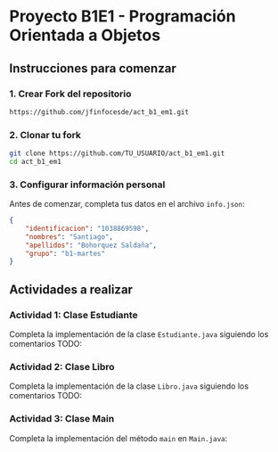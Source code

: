 # Proyecto B1E1 - Programación Orientada a Objetos

## Instrucciones para comenzar

### 1. Crear Fork del repositorio
```bash
https://github.com/jfinfocesde/act_b1_em1.git
```

### 2. Clonar tu fork
```bash
git clone https://github.com/TU_USUARIO/act_b1_em1.git
cd act_b1_em1
```

### 3. Configurar información personal
Antes de comenzar, completa tus datos en el archivo `info.json`:
```json
{
    "identificacion": "1038869598",
    "nombres": "Santiago",
    "apellidos": "Bohorquez Saldaña",
    "grupo": "b1-martes"
}
```
## Actividades a realizar

### Actividad 1: Clase Estudiante
Completa la implementación de la clase `Estudiante.java` siguiendo los comentarios TODO:

### Actividad 2: Clase Libro
Completa la implementación de la clase `Libro.java` siguiendo los comentarios TODO:

### Actividad 3: Clase Main
Completa la implementación del método `main` en `Main.java`:
